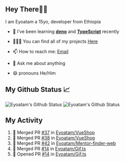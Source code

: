 ## Hey There👋🏽

I am Eyoatam a 15yo, developer from Ethiopia

- 🔭 I’ve been learning **[deno](https://github.com/denoland/deno)** and **[TypeScript](https://github.com/microsoft/TypeScript)** recently 

- 🧑🏽‍💻  You can find all of my projects [Here](https://github.com/Eyoatam?tab=repositories)

- 📫  How to reach me: [Email](mailto:eyoatamtamirat7@gmail.com)

- 💬 Ask me about anything

- 😄 pronouns He/Him

## My Github Status 📈 
<p> 
  <img src="https://github-readme-stats.vercel.app/api?username=Eyoatam&show_icons=true&theme=prussian" alt="Eyoatam's Github Status" />
  <img src="https://github-readme-stats.vercel.app/api/top-langs/?username=Eyoatam&layout=compact&theme=prussian" alt="Eyoatam's Github Status" />
</p>

## My Activity

<!--START_SECTION:activity-->
1. 🎉 Merged PR [#37](https://github.com/Eyoatam/VueShop/pull/37) in [Eyoatam/VueShop](https://github.com/Eyoatam/VueShop)
2. 🎉 Merged PR [#38](https://github.com/Eyoatam/VueShop/pull/38) in [Eyoatam/VueShop](https://github.com/Eyoatam/VueShop)
3. 🎉 Merged PR [#42](https://github.com/Eyoatam/Mentor-finder-web/pull/42) in [Eyoatam/Mentor-finder-web](https://github.com/Eyoatam/Mentor-finder-web)
4. 🎉 Merged PR [#14](https://github.com/Eyoatam/Gif.ts/pull/14) in [Eyoatam/Gif.ts](https://github.com/Eyoatam/Gif.ts)
5. 💪 Opened PR [#14](https://github.com/Eyoatam/Gif.ts/pull/14) in [Eyoatam/Gif.ts](https://github.com/Eyoatam/Gif.ts)
<!--END_SECTION:activity-->
